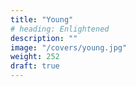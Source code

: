 ```yaml
---
title: "Young"
# heading: Enlightened
description: ""
image: "/covers/young.jpg"
weight: 252
draft: true
---
```


